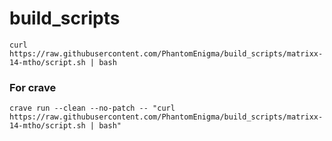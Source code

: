 # build_scripts

```
curl https://raw.githubusercontent.com/PhantomEnigma/build_scripts/matrixx-14-mtho/script.sh | bash
```

### For crave
```
crave run --clean --no-patch -- "curl https://raw.githubusercontent.com/PhantomEnigma/build_scripts/matrixx-14-mtho/script.sh | bash"
```

